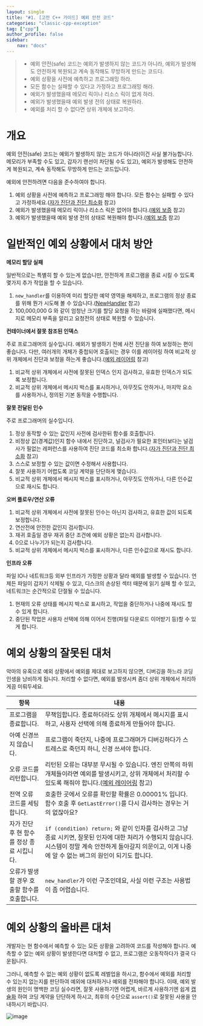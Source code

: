 ```yaml
---
layout: single
title: "#1. [고전 C++ 가이드] 예외 안전 코드"
categories: "classic-cpp-exception"
tag: ["cpp"]
author_profile: false
sidebar: 
    nav: "docs"
---
```


> * 예외 안전(safe) 코드는 예외가 발생하지 않는 코드가 아니라, 예외가 발생해도 안전하게 복원되고 계속 동작해도 무방하게 만드는 코드다.
> * 예외 상황을 사전에 예측하고 프로그래밍 하라.
> * 모든 함수는 실패할 수 있다고 가정하고 프로그래밍 해라.
> * 예외가 발생했을때 메모리 릭이나 리소스 릭이 없게 하라.
> * 예외가 발생했을때 예외 발생 전의 상태로 복원하라.
> * 예외를 처리 할 수 없다면 상위 개체에 보고하라.

# 개요

예외 안전(safe) 코드는 예외가 발생하지 않는 코드가 아니라(이건 사실 불가능합니다. 메모리가 부족할 수도 있고, 갑자기 랜선이 차단될 수도 있고), 예외가 발생해도 안전하게 복원되고, 계속 동작해도 무방하게 만드는 코드입니다.

예외에 안전하려면 다음을 준수하여야 합니다.

1. 예외 상황을 사전에 예측하고 프로그래밍 해야 합니다. 모든 함수는 실패할 수 있다고 가정하세요.([자가 진단과 진단 최소화](https://tango1202.github.io/classic-cpp-exception/classic-cpp-exception-diagonostics/) 참고)
2. 예외가 발생했을때 메모리 릭이나 리소스 릭은 없어야 합니다.([예외 보증](https://tango1202.github.io/classic-cpp-exception/classic-cpp-exception-warranty/) 참고)
3. 예외가 발생했을때 예외 발생 전의 상태로 복원해야 합니다.([예외 보증](https://tango1202.github.io/classic-cpp-exception/classic-cpp-exception-warranty/) 참고)

# 일반적인 예외 상황에서 대처 방안

**메모리 할당 실패**

일반적으로는 특별히 할 수 있는게 없습니만, 안전하게 프로그램을 종료 시킬 수 있도록 몇가지 추가 작업을 할 수 있습니다.

1. `new_handler`를 이용하여 미리 할당한 예약 영역을 해제하고, 프로그램의 정상 종료를 위해 뭔가 시도해 볼 수 있습니다.([NewHandler](https://tango1202.github.io/cpp-coding-pattern/cpp-coding-pattern-new_handler/) 참고)
2. 100,000,000 G 와 같이 엄청난 크기를 할당 요청을 하는 바람에 실패했다면, 메시지로 메모리 부족을 알리고 요청전의 상태로 복원할 수 있습니다.
   
**컨테이너에서 잘못 참조된 인덱스**

주로 프로그래머의 실수입니다. 예외가 발생하기 전에 사전 진단을 하여 보정하는 편이 좋습니다. 다만, 여러개의 개체가 중첩되어 호출되는 경우 이를 레이어링 하여 비교적 상위 개체에서 진단과 보정을 하는게 좋습니다.([예외 레이어링](https://tango1202.github.io/classic-cpp-exception/classic-cpp-exception-warranty/#%EC%98%88%EC%99%B8-%EB%A0%88%EC%9D%B4%EC%96%B4%EB%A7%81) 참고)


1. 비교적 상위 개체에서 사전에 잘못된 인덱스 인지 검사하고, 유효한 인덱스가 되도록 보정합니다.
2. 비교적 상위 개체에서 메시지 박스를 표시하거나, 아무짓도 안하거나, 마지막 요소를 사용하거나, 정의된 기본 동작을 수행합니다.
   
**잘못 전달된 인수**

주로 프로그래머의 실수입니다.

1. 정상 동작할 수 있는 값인지 사전에 검사한뒤 함수를 호출합니다.
2. 비정상 값(경계값)인지 함수 내에서 진단하고, 널검사가 필요한 포인터보다는 널검사가 필없는 레퍼런스를 사용하여 진단 코드를 최소화 합니다.([자가 진단과 진단 최소화](https://tango1202.github.io/classic-cpp-exception/classic-cpp-exception-diagonostics/) 참고)
3. 스스로 보정할 수 있는 값이면 수정해서 사용합니다.
4. 잘못 사용하기 어렵도록 코딩 계약을 단단하게 맺습니다.
5. 비교적 상위 개체에서 메시지 박스를 표시하거나, 아무짓도 안하거나, 다른 인수값으로 재시도 합니다.

**오버 플로우/연산 오류**

1. 비교적 상위 개체에서 사전에 잘못된 인수는 아닌지 검사하고, 유효한 값이 되도록 보정합니다.
2. 연산전에 안전한 값인지 검사합니다.
3. 재귀 호출일 경우 재귀 중단 조건에 예외 상황은 없는지 검사합니다.
4. 0으로 나누기가 되는지 검사합니다.
5. 비교적 상위 개체에서 메시지 박스를 표시하거나, 다른 인수값으로 재시도 합니다.

**인프라 오류**

파일 IO나 네트워크등 외부 인프라가 가정한 상황과 달라 예외를 발생할 수 있습니다. 언제든 파일이 갑자기 삭제될 수 있고, 디스크의 손상된 섹터 때문에 읽기 실패 할 수 있고, 네트워크는 순간적으로 단절될 수 있습니다.

1. 현재의 오류 상태를 메시지 박스로 표시하고, 작업을 중단하거나 나중에 재시도 할 수 있게 합니다. 
2. 중단된 작업은 사용자 선택에 의해 이어서 진행(파일 다운로드 이어받기 등)할 수 있게 합니다.

# 예외 상황의 잘못된 대처

악마의 유혹으로 예외 상황에서 예외를 제대로 보고하지 않으면, 디버깅을 하느라 코딩 인생을 낭비하게 됩니다.
처리할 수 없다면, 예외를 발생시켜 좀더 상위 개체에서 처리하게끔 미뤄두세요. 

|항목|내용|
|--|--|
|프로그램을 종료합니다.|무책임합니다. 종료하더라도 상위 개체에서 메시지를 표시하고, 사용자 선택에 의해 종료하게 만들어야 합니다.|
|아예 신경쓰지 않습니다.|프로그램이 죽던지, 나중에 프로그래머가 디버깅하다가 스트레스로 죽던지 하니, 신경 쓰셔야 합니다.|
|오류 코드를 리턴합니다.|리턴된 오류는 대부분 무시될 수 있습니다. 엔진 안쪽의 하위 개체들이라면 예외를 발생시키고, 상위 개체에서 처리할 수 있도록 해줘야 합니다.([예외 레이어링](https://tango1202.github.io/classic-cpp-exception/classic-cpp-exception-warranty/#%EC%98%88%EC%99%B8-%EB%A0%88%EC%9D%B4%EC%96%B4%EB%A7%81) 참고)|
|전역 오류 코드를 세팅합니다.|호출한 곳에서 오류를 확인할 확률은 0.00001% 입니다. 함수 호출 후 `GetLastError()`를 다시 검사하는 경우는 거의 없잖아요?|
|자가 진단 후 현 함수를 정상 종료 시킵니다.|`if (condition) return;` 와 같이 인자를 검사하고 그냥 종료 시키면, 잘못된 인자에 대한 처리가 수행되지 않습니다. 시스템이 정말 계속 안전하게 돌아갈지 의문이고, 이게 나중에 알 수 없는 버그의 원인이 되기도 합니다.|
|오류가 발생할 경우 호출할 함수를 호출합니다.|`new_handler`가 이런 구조인데요, 사실 이런 구조는 사용법이 좀 어렵습니다.|


# 예외 상황의 올바른 대처

개발자는 현 함수에서 예측할 수 있는 모든 상황을 고려하여 코드를 작성해야 합니다. 예측할 수 없는 예외 상황이 발생한다면 대처할 수 없고, 프로그램은 오동작하다가 결국 다운됩니다. 

그러니, 예측할 수 없는 예외 상황이 없도록 레벌업을 하시고, 함수에서 예외를 처리할 수 있는지 없는지를 판단하여 예외에 대처하거나 예외를 전파해야 합니다. 이때, 예외 발생의 원인이 명백한 코딩 실수라면, 잘못 사용하기엔 어렵게, 바르게 사용하기엔 쉽게 [캡슐화](https://tango1202.github.io/principle/principle-encapsulation/) 하여 코딩 계약을 단단하게 하시고, 최후의 수단으로 `assert()`로 잘못된 사용을 안내하시기 바랍니다.


![image](https://github.com/tango1202/tango1202.github.io/assets/133472501/fc331259-e119-499d-8b84-8a36e32b471f)

